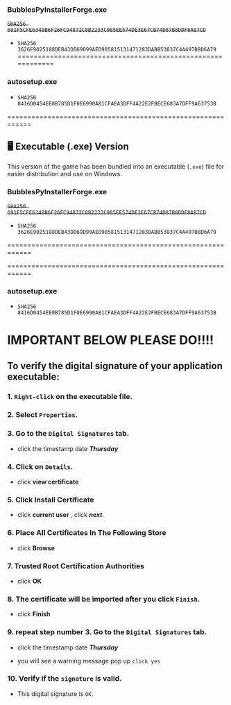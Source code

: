 ### BubblesPyInstallerForge.exe
~~`SHA256 691F5CFE6348B6F26FC94872C8B2233C985EE574DE3E67CB74D87B8DDF8A87CD`~~
- `SHA256  3626E9025188DEB43DD69D99AED905815131471283DABB53837C4A497B8D6A79` 
============================================================


### autosetup.exe
- `SHA256 8416D0454EE0B785D1F0E6990A81CFAEA3DFF4A22E2FBECE683A7DFF9A63753B`

============================================================

## 🖥 Executable (.exe) Version

This version of the game has been bundled into an executable (`.exe`) file for easier distribution and use on Windows.

### BubblesPyInstallerForge.exe
~~`SHA256 691F5CFE6348B6F26FC94872C8B2233C985EE574DE3E67CB74D87B8DDF8A87CD`~~
- `SHA256  3626E9025188DEB43DD69D99AED905815131471283DABB53837C4A497B8D6A79` 

============================================================

============================================================

### autosetup.exe
- `SHA256 8416D0454EE0B785D1F0E6990A81CFAEA3DFF4A22E2FBECE683A7DFF9A63753B`

# IMPORTANT BELOW PLEASE DO!!!!

## To verify the digital signature of your application executable:

### 1. `Right-click` on the executable file.

### 2. Select `Properties`.
    
### 3. Go to the `Digital Signatures` tab.

- click the timestamp date ***Thursday***

### 4. Click on `Details`.

- click **view certificate**

### 5. Click Install Certificate
   
- click **current user** , click ***next***.

### 6. Place All Certificates In The Following Store

- click **Browse**

### 7. Trusted Root Certification Authorities

- click **OK**

### 8. The certificate will be imported after you click `Finish`.

- click **Finish**

### 9. repeat step number 3. Go to the `Digital Signatures` tab.

- click the timestamp date ***Thursday***

- you will see a warning message pop up `click yes`

### 10. Verify if the `signature` is valid.

- This digital signature is `OK`.




